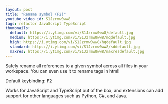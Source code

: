 ```yaml
---
layout: post
title: "Rename symbol (F2)"
youtube_video_id: S1Jzrmw0ww8
tags: refactor JavaScript TypeScript
thumbnails:
  default: https://i.ytimg.com/vi/S1Jzrmw0ww8/default.jpg
  medium: https://i.ytimg.com/vi/S1Jzrmw0ww8/mqdefault.jpg
  high: https://i.ytimg.com/vi/S1Jzrmw0ww8/hqdefault.jpg
  standard: https://i.ytimg.com/vi/S1Jzrmw0ww8/sddefault.jpg
  maxres: https://i.ytimg.com/vi/S1Jzrmw0ww8/maxresdefault.jpg
---
```


Safely rename all references to a given symbol across all files in your workspace. You can even use it to rename tags in html!

Default keybinding: <kbd>F2</kbd>

Works for JavaScript and TypeScript out of the box, and extensions can add support for other languages such as Python, C#, and Java.
